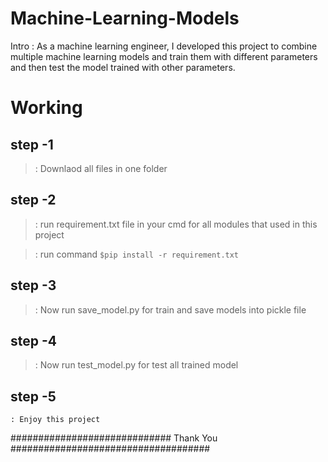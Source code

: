 # Machine-Learning-Models


Intro : As a machine learning engineer, I developed this project to combine multiple machine learning models and train them with different parameters and then test the model trained with other parameters.


# Working

## step -1
	
> : Downlaod all files in one folder

## step -2
	
> : run requirement.txt file in your cmd for all modules that used in this project
	
> : run command `$pip install -r requirement.txt`

## step -3

> : Now run save_model.py for train and save models into pickle file

## step -4

> : Now run test_model.py for test all trained model

## step -5

	: Enjoy this project

############################# Thank You ####################################

